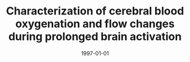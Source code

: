 ---
title: "Characterization of cerebral blood oxygenation and flow changes during prolonged brain activation"
date: 1997-01-01
authors_string: Peter Bandettini, K. Kwong, T. Davis, R. Tootell, E. Wong, P. Fox, J. Belliveau, R. Weisskoff, B. Rosen
authors:
   - Peter Bandettini
   - K. Kwong
   - T. Davis
   - R. Tootell
   - E. Wong
   - P. Fox
   - J. Belliveau
   - R. Weisskoff
   - B. Rosen
author_ids:
   - peter_bandettini
journal: 'Human Brain Mapping'
volume: 5
issue: 
pages: 93-109
book_title: ''
publisher: ''
abstract: ""
project_id: 
paper_url: 
doi: 
data_loc: ''
code_loc: ''
file: '/assets/publications//assets/publications/'
file_name: '/assets/publications/'
type: journal_article
pub_str: ' (1997) Human Brain Mapping 5: 93-109'
layout: publication 
---